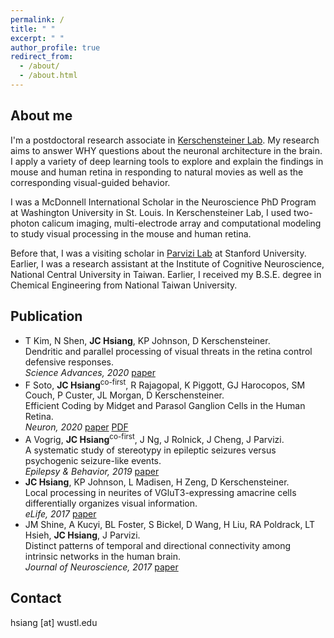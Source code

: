 ```yaml
---
permalink: / 
title: " "
excerpt: " "
author_profile: true
redirect_from: 
  - /about/
  - /about.html
---
```

 
 
About me
---
I'm a postdoctoral research associate in [Kerschensteiner Lab](https://kerschensteinerlab.wustl.edu/). My research aims to answer WHY questions about the neuronal architecture in the brain. I apply a variety of deep learning tools to explore and explain the findings in mouse and human retina in responding to natural movies as well as the corresponding visual-guided behavior. 

I was a McDonnell International Scholar in the Neuroscience PhD Program at Washington University in St. Louis. In Kerschensteiner Lab, I used two-photon calicum imaging, multi-electrode array and computational modeling to study visual processing in the mouse and human retina. 

Before that, I was a visiting scholar in [Parvizi Lab](http://med.stanford.edu/parvizi-lab.html) at Stanford University. Earlier, I was a research assistant at the Institute of Cognitive Neuroscience, National Central University in Taiwan. Earlier, I received my B.S.E. degree in Chemical Engineering from National Taiwan University. 


Publication
----
* T Kim, N Shen, **JC Hsiang**, KP Johnson, D Kerschensteiner.  
  Dendritic and parallel processing of visual threats in the retina control defensive responses.   
  _Science Advances, 2020_ [paper](https://advances.sciencemag.org/content/6/47/eabc9920.abstract)
* F Soto, **JC Hsiang**<sup>co-first</sup>, R Rajagopal, K Piggott, GJ Harocopos, SM Couch, P Custer, JL Morgan, D Kerschensteiner.  
  Efficient Coding by Midget and Parasol Ganglion Cells in the Human Retina.  
  _Neuron, 2020_ [paper](https://www.sciencedirect.com/science/article/pii/S0896627320303998)  [PDF](https://www.cell.com/neuron/pdfExtended/S0896-6273(20)30399-8)
* A Vogrig, **JC Hsiang**<sup>co-first</sup>, J Ng, J Rolnick, J Cheng, J Parvizi.  
  A systematic study of stereotypy in epileptic seizures versus psychogenic seizure-like events.  
  _Epilepsy & Behavior, 2019_ [paper](https://www.sciencedirect.com/science/article/pii/S1525505018308369)
* **JC Hsiang**, KP Johnson, L Madisen, H Zeng, D Kerschensteiner.  
  Local processing in neurites of VGluT3-expressing amacrine cells differentially organizes visual information.  
  _eLife, 2017_ [paper](https://elifesciences.org/articles/31307)
* JM Shine, A Kucyi, BL Foster, S Bickel, D Wang, H Liu, RA Poldrack, LT Hsieh, **JC Hsiang**, J Parvizi.  
  Distinct patterns of temporal and directional connectivity among intrinsic networks in the human brain.  
  _Journal of Neuroscience, 2017_ [paper](https://www.jneurosci.org/content/37/40/9667.full)

Contact
------
hsiang [at] wustl.edu

<meta name="msvalidate.01" content="619F55E66C970BF300463F3F1D981ED8" />

